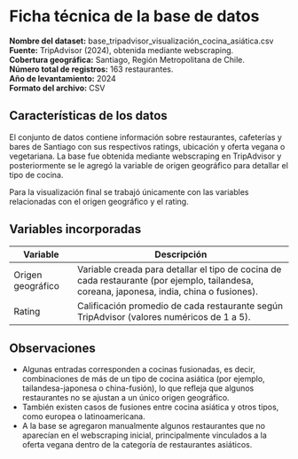 # Ficha técnica de la base de datos

**Nombre del dataset:** base_tripadvisor_visualización_cocina_asiática.csv  
**Fuente:** TripAdvisor (2024), obtenida mediante webscraping.  
**Cobertura geográfica:** Santiago, Región Metropolitana de Chile.  
**Número total de registros:** 163 restaurantes.  
**Año de levantamiento:** 2024  
**Formato del archivo:** CSV  

## Características de los datos

El conjunto de datos contiene información sobre restaurantes, cafeterías y bares de Santiago con sus respectivos ratings, ubicación y oferta vegana o vegetariana. La base fue obtenida mediante webscraping en TripAdvisor y posteriormente se le agregó la variable de origen geográfico para detallar el tipo de cocina.

Para la visualización final se trabajó únicamente con las variables relacionadas con el origen geográfico y el rating.

## Variables incorporadas

| Variable | Descripción |
|-----------|-------------|
| Origen geográfico | Variable creada para detallar el tipo de cocina de cada restaurante (por ejemplo, tailandesa, coreana, japonesa, india, china o fusiones). |
| Rating | Calificación promedio de cada restaurante según TripAdvisor (valores numéricos de 1 a 5). |

## Observaciones

- Algunas entradas corresponden a cocinas fusionadas, es decir, combinaciones de más de un tipo de cocina asiática (por ejemplo, tailandesa-japonesa o china-fusión), lo que refleja que algunos restaurantes no se ajustan a un único origen geográfico.  
- También existen casos de fusiones entre cocina asiática y otros tipos, como europea o latinoamericana.  
- A la base se agregaron manualmente algunos restaurantes que no aparecían en el webscraping inicial, principalmente vinculados a la oferta vegana dentro de la categoría de restaurantes asiáticos.

